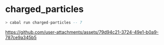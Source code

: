 # charged_particles


```haskell
> cabal run charged-particles -- 7
```

https://github.com/user-attachments/assets/79d94c21-3724-49e1-b0a9-787ce9a345b5

